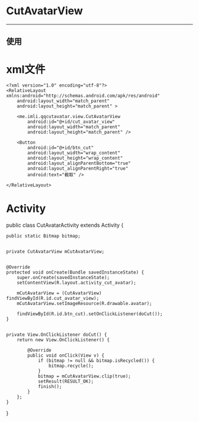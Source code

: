 # CutAvatarView
---

## 使用

xml文件
===
	<?xml version="1.0" encoding="utf-8"?>
	<RelativeLayout xmlns:android="http://schemas.android.com/apk/res/android"
		android:layout_width="match_parent"
		android:layout_height="match_parent" >

		<me.imli.qqcutavatar.view.CutAvatarView
			android:id="@+id/cut_avatar_view"
			android:layout_width="match_parent"
			android:layout_height="match_parent" />

		<Button
			android:id="@+id/btn_cut"
			android:layout_width="wrap_content"
			android:layout_height="wrap_content"
			android:layout_alignParentBottom="true"
			android:layout_alignParentRight="true"
			android:text="截取" />

	</RelativeLayout>
	
Activity
===
public class CutAvatarActivity extends Activity {
	
	public static Bitmap bitmap;

	
	private CutAvatarView mCutAvatarView;
	
	
	@Override
	protected void onCreate(Bundle savedInstanceState) {
		super.onCreate(savedInstanceState);
		setContentView(R.layout.activity_cut_avatar);
		
		mCutAvatarView = (CutAvatarView) findViewById(R.id.cut_avatar_view);
		mCutAvatarView.setImageResource(R.drawable.avatar);
		
		findViewById(R.id.btn_cut).setOnClickListener(doCut());
	}
	
	
	private View.OnClickListener doCut() {
		return new View.OnClickListener() {
			
			@Override
			public void onClick(View v) {
				if (bitmap != null && bitmap.isRecycled()) {
					bitmap.recycle();
				}
				bitmap = mCutAvatarView.clip(true);
				setResult(RESULT_OK);
				finish();
			}
		};
	}
	
}